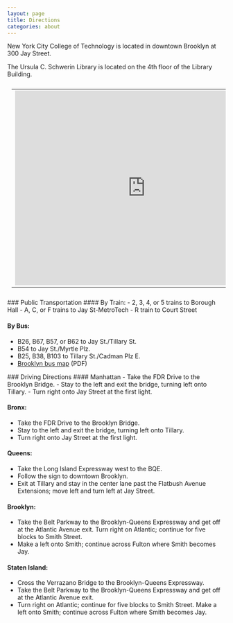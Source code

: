 ```yaml
---
layout: page
title: Directions
categories: about
---
```

New York City College of Technology is located in downtown Brooklyn at 300 Jay Street.

The Ursula C. Schwerin Library is located on the 4th floor of the Library Building.

<table border="0" cellspacing="0" cellpadding="0" style="padding:10px;"><tbody><tr><td><iframe width="600" height="450" frameborder="0" style="border:0" src="https://www.google.com/maps/embed/v1/place?q=300%20Jay%20Street%2C%20Brooklyn%2C%20NY%2C%20United%20States&key=AIzaSyAILeZeuvCPw7zDL7PnbuVUaeoMn1oQBNA"></iframe></td></tr></tbody></table>

<div class="row">
<div class="col-md-6 col-sm-12">
### Public Transportation
#### By Train:
- 2, 3, 4, or 5 trains to Borough Hall
- A, C, or F trains to Jay St-MetroTech
- R train to Court Street

#### By Bus: 
- B26, B67, B57, or B62 to Jay St./Tillary St.
- B54 to Jay St./Myrtle Plz.
- B25, B38, B103 to Tillary St./Cadman Plz E.
- <a href="http://www.mta.info/nyct/maps/busbkln.pdf" style="text-decoration: underline;">Brooklyn bus map</a> (PDF)
</div>

<div class="col-md-6 col-sm-12">
### Driving Directions</h3>
#### Manhattan
- Take the FDR Drive to the Brooklyn Bridge.
- Stay to the left and exit the bridge, turning left onto Tillary. 
- Turn right onto Jay Street at the first light.


#### Bronx:
- Take the FDR Drive to the Brooklyn Bridge. 
- Stay to the left and exit the bridge, turning left onto Tillary. 
- Turn right onto Jay Street at the first light.


#### Queens:

- Take the Long Island Expressway west to the BQE. 
- Follow the sign to downtown Brooklyn. 
- Exit at Tillary and stay in the center lane past the Flatbush Avenue Extensions; move left and turn left at Jay Street.


#### Brooklyn:

- Take the Belt Parkway to the Brooklyn-Queens Expressway and get off at the Atlantic Avenue exit. Turn right on Atlantic; continue for five blocks to Smith Street. 
- Make a left onto Smith; continue across Fulton where Smith becomes Jay.


#### Staten Island:

- Cross the Verrazano Bridge to the Brooklyn-Queens Expressway. 
- Take the Belt Parkway to the Brooklyn-Queens Expressway and get off at the Atlantic Avenue exit. 
- Turn right on Atlantic; continue for five blocks to Smith Street. Make a left onto Smith; continue across Fulton where Smith becomes Jay.

</div>
</div>

